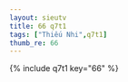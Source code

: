 ```yaml
--- 
layout: sieutv
title: 66 q7t1
tags: ["Thiếu Nhi",q7t1]
thumb_re: 66
---
```

{% include q7t1 key="66" %} 
